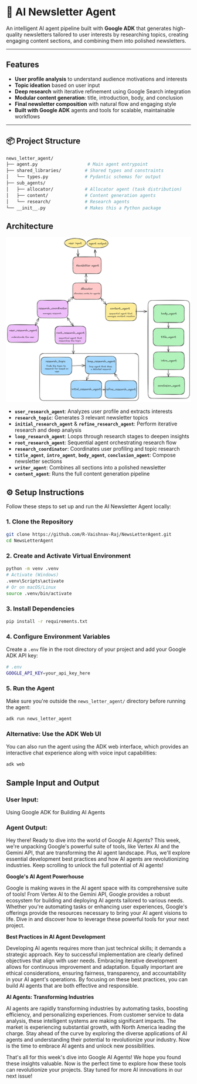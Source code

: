 # 📰 AI Newsletter Agent

An intelligent AI agent pipeline built with **Google ADK** that generates high-quality newsletters tailored to user interests by researching topics, creating engaging content sections, and combining them into polished newsletters.

---

##  Features

-  **User profile analysis** to understand audience motivations and interests  
-  **Topic ideation** based on user input  
-  **Deep research** with iterative refinement using Google Search integration  
-  **Modular content generation**: title, introduction, body, and conclusion  
-  **Final newsletter composition** with natural flow and engaging style  
-  **Built with Google ADK** agents and tools for scalable, maintainable workflows  

---

## 📦 Project Structure

```bash
news_letter_agent/
├── agent.py                   # Main agent entrypoint
├── shared_libraries/         # Shared types and constraints
│   └── types.py              # Pydantic schemas for output
├── sub_agents/
│   ├── allocator/            # Allocator agent (task distribution)
│   ├── content/              # Content generation agents
│   └── research/             # Research agents
└── __init__.py               # Makes this a Python package
```

##  Architecture

![Architecture Diagram](./architecture.png)

- **`user_research_agent`**: Analyzes user profile and extracts interests  
- **`research_topic`**: Generates 3 relevant newsletter topics  
- **`initial_research_agent`** & **`refine_research_agent`**: Perform iterative research and deep analysis  
- **`loop_research_agent`**: Loops through research stages to deepen insights  
- **`root_research_agent`**: Sequential agent orchestrating research flow  
- **`research_coordinator`**: Coordinates user profiling and topic research  
- **`title_agent`**, **`intro_agent`**, **`body_agent`**, **`conclusion_agent`**: Compose newsletter sections  
- **`writer_agent`**: Combines all sections into a polished newsletter  
- **`content_agent`**: Runs the full content generation pipeline  

## ⚙️ Setup Instructions

Follow these steps to set up and run the AI Newsletter Agent locally:

### 1. Clone the Repository

```bash
git clone https://github.com/R-Vaishnav-Raj/NewsLetterAgent.git
cd NewsLetterAgent
```

### 2. Create and Activate Virtual Environment

```bash
python -m venv .venv
# Activate (Windows)
.venv\Scripts\activate
# Or on macOS/Linux
source .venv/bin/activate
```

### 3. Install Dependencies

```bash
pip install -r requirements.txt
```
### 4. Configure Environment Variables

Create a `.env` file in the root directory of your project and add your Google ADK API key:

```bash
# .env
GOOGLE_API_KEY=your_api_key_here
```

### 5. Run the Agent

Make sure you're outside the `news_letter_agent/` directory before running the agent:

```bash
adk run news_letter_agent
```
### Alternative: Use the ADK Web UI

You can also run the agent using the ADK web interface, which provides an interactive chat experience along with voice input capabilities:

```bash
adk web
```

## Sample Input and Output

### User Input: 

Using Google ADK for Building AI Agents

### Agent Output:

 Hey there! Ready to dive into the world of Google AI Agents? This week, we're unpacking Google's powerful suite of tools, like Vertex AI and the Gemini API, that are transforming the AI agent landscape. Plus, we'll explore essential development best practices and how AI agents are revolutionizing industries. Keep scrolling to unlock the full potential of AI agents!

**Google's AI Agent Powerhouse**

Google is making waves in the AI agent space with its comprehensive suite of tools! From Vertex AI to the Gemini API, Google provides a robust ecosystem for building and deploying AI agents tailored to various needs. Whether you're automating tasks or enhancing user experiences, Google's offerings provide the resources necessary to bring your AI agent visions to life. Dive in and discover how to leverage these powerful tools for your next project.

**Best Practices in AI Agent Development**

Developing AI agents requires more than just technical skills; it demands a strategic approach. Key to successful implementation are clearly defined objectives that align with user needs. Embracing iterative development allows for continuous improvement and adaptation. Equally important are ethical considerations, ensuring fairness, transparency, and accountability in your AI agent's operations. By focusing on these best practices, you can build AI agents that are both effective and responsible.

**AI Agents: Transforming Industries**

AI agents are rapidly transforming industries by automating tasks, boosting efficiency, and personalizing experiences. From customer service to data analysis, these intelligent systems are making significant impacts. The market is experiencing substantial growth, with North America leading the charge. Stay ahead of the curve by exploring the diverse applications of AI agents and understanding their potential to revolutionize your industry. Now is the time to embrace AI agents and unlock new possibilities.

That's all for this week's dive into Google AI Agents! We hope you found these insights valuable. Now is the perfect time to explore how these tools can revolutionize your projects. Stay tuned for more AI innovations in our next issue!
